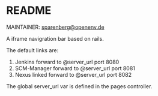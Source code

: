 # README

MAINTAINER: sparenberg@openenv.de

A iframe navigration bar based on rails.

The default links are:
1. Jenkins forward to @server_url port 8080
2. SCM-Manager forward to @server_url port 8081
3. Nexus linked forward to @server_url port 8082

The global server_url var is defined in the pages controller.
